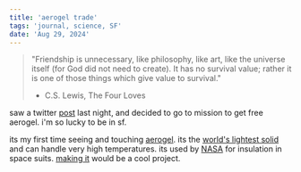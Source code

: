 ```yaml
---
title: 'aerogel trade'
tags: 'journal, science, SF'
date: 'Aug 29, 2024'
---
```


> "Friendship is unnecessary, like philosophy, like art, like the universe itself (for God did not need to create). It has no survival value; rather it is one of those things which give value to survival."
>
> - C.S. Lewis, The Four Loves

saw a twitter [post](https://x.com/taytabb/status/1828830850638840243) last night, and decided to go to mission to get free aerogel. i'm so lucky to be in sf.

its my first time seeing and touching [aerogel](https://www.aerogel.org/). its the [world's lightest solid](https://www.youtube.com/watch?v=AeJ9q45PfD0) and can handle very high temperatures. its used by [NASA](https://www.nasa.gov/aeronautics/aerogels-thinner-lighter-stronger/) for insulation in space suits. [making it](https://www.youtube.com/watch?v=Y0HfmYBlF8g) would be a cool project.
